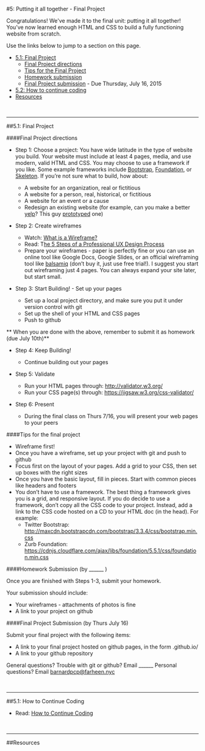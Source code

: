 #5: Putting it all together - Final Project

Congratulations!  We've made it to the final unit: putting it all together! You’ve now learned enough HTML and CSS to build a fully functioning website from scratch. 

Use the links below to jump to a section on this page.

- [5.1: Final Project](#51-finalproject)
	- [Final Project directions](#directions)
	- [Tips for the Final Project](#tips)
	- [Homework submission](#homeworksubmission)
	- [Final Project submission](#projectsubmission) - Due Thursday, July 16, 2015
- [5.2: How to continue coding](#52-contcoding)
- [Resources](#resources)

<br>
<hr height="10px">

##<a id="51-finalproject">5.1: Final Project</a>

####<a id="directions">Final Project directions</a>

- Step 1: Choose a project: You have wide latitude in the type of website you build. Your website must include at least 4 pages, media, and use modern, valid HTML and CSS. You may choose to use a framework if you like. Some example frameworks include [Bootstrap](http://getbootstrap.com/), [Foundation](http://foundation.zurb.com/), or [Skeleton](http://getskeleton.com/). If you’re not sure what to build, how about: 
	- A website for an organization, real or fictitious
	- A website for a person, real, historical, or fictitious
	- A website for an event or a cause
	- Redesign an existing website (for example, can you make a better [yelp](http://www.yelp.com/brooklyn)? This guy [prototyped](https://medium.com/@jerrycao_uxpin/the-power-of-minimalism-a-story-of-redesigning-yelp-1a39c0b014f0) one)

- Step 2: Create wireframes
	- Watch: [What is a Wireframe?](https://www.youtube.com/watch?v=T0vt3nLZKks)
	- Read: T[he 5 Steps of a Professional UX Design Process](http://skillcrush.com/2014/06/24/5-ux-design-deliverables/)
	- Prepare your wireframes - paper is perfectly fine or you can use an online tool like Google Docs, Google Slides, or an official wireframing tool like [balsamiq](https://balsamiq.com/products/mockups/) (don’t buy it, just use free trial!). I suggest you start out wireframing just 4 pages. You can always expand your site later, but start small. 

- Step 3: Start Building! - Set up your pages 
	- Set up a local project directory, and make sure you put it under version control with git
	- Set up the shell of your HTML and CSS pages 
	- Push to github

** When you are done with the above, remember to submit it as homework (due July 10th)** 

- Step 4: Keep Building!
	- Continue building out your pages

- Step 5: Validate
	- Run your HTML pages through: http://validator.w3.org/
	- Run your CSS page(s) through: https://jigsaw.w3.org/css-validator/


- Step 6: Present
	- During the final class on Thurs 7/16, you will present your web pages to your peers

####<a id="tips">Tips for the final project</a>
- Wireframe first! 
- Once you have a wireframe, set up your project with git and push to github
- Focus first on the layout of your pages. Add a grid to your CSS, then set up boxes with the right sizes
- Once you have the basic layout, fill in pieces. Start with common pieces like headers and footers 
- You don’t have to use a framework. The best thing a framework gives you is a grid, and responsive layout. If you do decide to use a framework, don’t copy all the CSS code to your project. Instead, add a link to the CSS code hosted on a CD to your HTML doc (in the head). For example:
	- Twitter Bootstrap: http://maxcdn.bootstrapcdn.com/bootstrap/3.3.4/css/bootstrap.min.css
	- Zurb Foundation: https://cdnjs.cloudflare.com/ajax/libs/foundation/5.5.1/css/foundation.min.css



####<a id="homeworksubmission">Homework Submission (by ______ )</a>

Once you are finished with Steps 1-3,  submit your homework. 

Your submission should include:

- Your wireframes - attachments of photos is fine
- A link to your project on github

####<a id="projectsubmission">Final Project Submission (by Thurs July 16)</a>

Submit your final project with the following items:

- A link to your final project hosted on github pages, in the form <yourUsername>.github.io/<yourRepositoryname>
- A link to your github repository

General questions? Trouble with git or github? Email ______
Personal questions? Email barnardpcp@farheen.nyc

<br>
<hr height="10px">

##<a id="52-contcoding">5.1: How to Continue Coding</a>

- Read: [How to Continue Coding](https://docs.google.com/presentation/d/1HKhZkG0IFW711XaV9zb4bLQJmHlAaxihJpP1maj5qkc/edit?usp=sharing)


<br>
<hr height="10px">
##<a id="resources">Resources</a>